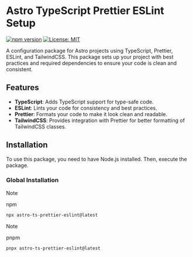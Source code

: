 # Astro TypeScript Prettier ESLint Setup

[![npm version](https://badge.fury.io/js/astro-ts-prettier-eslint.svg)](https://badge.fury.io/js/astro-ts-prettier-eslint)
[![License: MIT](https://img.shields.io/badge/License-MIT-yellow.svg)](https://opensource.org/licenses/MIT)

A configuration package for Astro projects using TypeScript, Prettier, ESLint, and TailwindCSS. This package sets up your project with best practices and required dependencies to ensure your code is clean and consistent.

## Features

- **TypeScript**: Adds TypeScript support for type-safe code.
- **ESLint**: Lints your code for consistency and best practices.
- **Prettier**: Formats your code to make it look clean and readable.
- **TailwindCSS**: Provides integration with Prettier for better formatting of TailwindCSS classes.

## Installation

To use this package, you need to have Node.js installed. Then, execute the package.

### Global Installation

> [!NOTE]
> npm
```bash
npx astro-ts-prettier-eslint@latest
```

> [!NOTE]
> pnpm
```bash
pnpx astro-ts-prettier-eslint@latest
```
